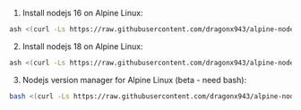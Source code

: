 1. Install nodejs 16 on Alpine Linux:
  ```sh
  ash <(curl -Ls https://raw.githubusercontent.com/dragonx943/alpine-node/main/setup-node16.sh)
  ```
2. Install nodejs 18 on Alpine Linux:
  ```sh
  ash <(curl -Ls https://raw.githubusercontent.com/dragonx943/alpine-node/main/setup-nodejs18.sh)
  ```
3. Nodejs version manager for Alpine Linux (beta - need bash):
  ```sh
  bash <(curl -Ls https://raw.githubusercontent.com/dragonx943/alpine-node/main/setup.sh)
  ```

